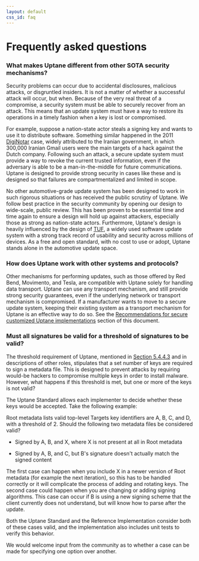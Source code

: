 ```yaml
---
layout: default
css_id: faq
---
```


# Frequently asked questions

### **What makes Uptane different from other SOTA security mechanisms?**

Security problems can occur due to accidental disclosures, malicious attacks, or disgruntled insiders.  It is not a matter of whether a successful attack will occur, but when.  Because of the very real threat of a compromise, a security system must be able to securely recover from an attack. This means that an update system must have a way to restore its operations in a timely fashion when a key is lost or compromised.

For example, suppose a nation-state actor steals a signing key and wants to use it to distribute software. Something similar happened in the 2011 [DigiNotar](https://en.wikipedia.org/wiki/DigiNotar) case, widely attributed to the Iranian government, in which 300,000 Iranian Gmail users were the main targets of a hack against the Dutch company. Following such an attack, a secure update system must provide a way to revoke the current trusted information, even if the adversary is able to be a man-in-the-middle for future communications.  Uptane is designed to provide strong security in cases like these and is designed so that failures are compartmentalized and limited in scope.

No other automotive-grade update system has been designed to work in such rigorous situations or has received the public scrutiny of Uptane.  We follow best practice in the security community by opening our design to wide-scale, public review.  This has been proven to be essential time and time again to ensure a design will hold up against attackers, especially those as strong as nation-state actors.  Furthermore, Uptane's design is heavily influenced by the design of [TUF](https://theupdateframework.io/), a widely used software update system with a strong track record of usability and security across millions of devices.  As a free and open standard, with no cost to use or adopt, Uptane stands alone in the automotive update space.


### **How does Uptane work with other systems and protocols?**

Other mechanisms for performing updates, such as those offered by Red Bend, Movimento, and Tesla, are compatible with Uptane solely for handling data transport. Uptane can use any transport mechanism, and still provide strong security guarantees, even if the underlying network or transport mechanism is compromised. If a manufacturer wants to move to a secure update system, keeping their existing system as a transport mechanism for Uptane is an effective way to do so. See the [Recommendations for secure customized Uptane implementations](https://uptane.github.io/deployment-considerations/customizations.html) section of this document.


### **Must all signatures be valid for a threshold of signatures to be valid?**

The threshold requirement of Uptane, mentioned in [Section 5.4.4.3](https://uptane.github.io/uptane-standard/uptane-standard.html#check_root) and in descriptions of other roles, stipulates that a set number of keys are required to sign a metadata file. This is designed to prevent attacks by requiring would-be hackers to compromise multiple keys in order to install malware. However, what happens if this threshold is met, but one or more of the keys is not valid?

The Uptane Standard allows each implementer to decide whether these keys would be accepted. Take the following example:

Root metadata lists valid top-level Targets key identifiers are A, B, C, and D, with a threshold of 2. Should the following two metadata files be considered valid?

* Signed by A, B, and X, where X is not present at all in Root metadata

* Signed by A, B, and C, but B's signature doesn't actually match the signed content

The first case can happen when you include X in a newer version of Root metadata (for example the next iteration), so this has to be handled correctly or it will complicate the process of adding and rotating keys. The second case could happen when you are changing or adding signing algorithms. This case can occur if B is using a new signing scheme that the client currently does not understand, but will know how to parse after the update.

Both the Uptane Standard and the Reference Implementation consider both of these cases valid, and the implementation also includes unit tests to verify this behavior.

We would welcome input from the community as to whether a case can be made for specifying one option over another.
